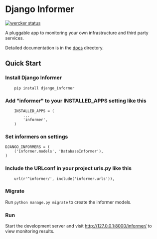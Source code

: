 # Django Informer

[![wercker status](https://app.wercker.com/status/0d5743ef22b8fe14d2929ec4d987ef0d/s "wercker status")](https://app.wercker.com/project/bykey/0d5743ef22b8fe14d2929ec4d987ef0d)

A pluggable app to monitoring your own infrastructure and third party services.

Detailed documentation is in the [docs](docs) directory.

## Quick Start

### Install Django Informer

```
    pip install django_informer
```

### Add "informer" to your INSTALLED_APPS setting like this

```
    INSTALLED_APPS = (
        ...
        'informer',
    )
```

### Set informers on settings

```
DJANGO_INFORMERS = (
    ('informer.models', 'DatabaseInformer'),
)
```

### Include the URLconf in your project urls.py like this

```
    url(r'^informer/', include('informer.urls')),
```

### Migrate

Run ```python manage.py migrate``` to create the informer models.

### Run

Start the development server and visit http://127.0.0.1:8000/informer/ to view monitoring results.

